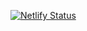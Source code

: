 [![Netlify Status](https://api.netlify.com/api/v1/badges/96c02488-7268-48e7-a4a9-b9cca1ff0094/deploy-status)](https://app.netlify.com/sites/pengaduan-lotim/deploys)
